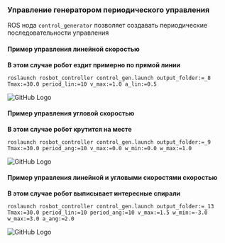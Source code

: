 ### Управление генератором периодического управления

ROS нода `control_generator` позволяет создавать периодические последовательности управления

#### Пример управления линейной скоростью
**В этом случае робот ездит примерно по прямой линии**
```
roslaunch rosbot_controller control_gen.launch output_folder:=_8 Tmax:=30.0 period_lin:=10 v_max:=1.0 a_lin:=0.5
```
![GitHub Logo](/images/linear_example.png)

#### Пример управления угловой скоростью
**В этом случае робот крутится на месте**
```
roslaunch rosbot_controller control_gen.launch output_folder:=_9 Tmax:=30.0 period_ang:=10 v_max:=0.0 w_min:=0.0 w_max:=1.0 
```
![GitHub Logo](/images/angular_example.png)

#### Пример управления линейной и угловыми скоростями скоростью
**В этом случае робот выписывает интересные спирали**
```
roslaunch rosbot_controller control_gen.launch output_folder:=_13 Tmax:=30.0 period_lin:=10 period_ang:=10 v_max:=1.5 w_min:=-3.0 w_max:=3.0 a_ang:=2.0
```
![GitHub Logo](/images/linear_and_angular_examples.png)